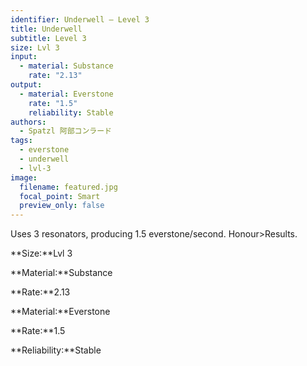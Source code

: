 ```yaml
---
identifier: Underwell – Level 3
title: Underwell
subtitle: Level 3
size: Lvl 3
input:
  - material: Substance
    rate: "2.13"
output:
  - material: Everstone
    rate: "1.5"
    reliability: Stable
authors:
  - Spatzl 阿部コンラード
tags:
  - everstone
  - underwell
  - lvl-3
image:
  filename: featured.jpg
  focal_point: Smart
  preview_only: false
---
```

Uses 3 resonators, producing 1.5 everstone/second. Honour>Results.

**Size:**Lvl 3

**Material:**Substance

**Rate:**2.13

**Material:**Everstone

**Rate:**1.5

**Reliability:**Stable